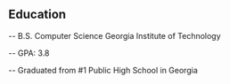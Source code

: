 ## Education 
  -- B.S. Computer Science Georgia Institute of Technology
  
  -- GPA: 3.8
  
  -- Graduated from #1 Public High School in Georgia 
